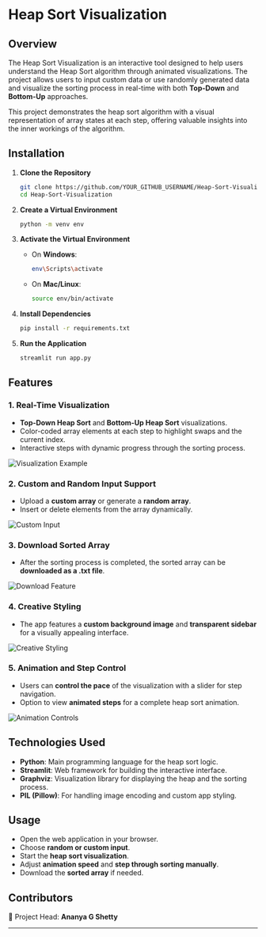 # Heap Sort Visualization

## Overview
The Heap Sort Visualization is an interactive tool designed to help users understand the Heap Sort algorithm through animated visualizations. The project allows users to input custom data or use randomly generated data and visualize the sorting process in real-time with both **Top-Down** and **Bottom-Up** approaches.

This project demonstrates the heap sort algorithm with a visual representation of array states at each step, offering valuable insights into the inner workings of the algorithm.

## Installation

1. **Clone the Repository**
   ```sh
   git clone https://github.com/YOUR_GITHUB_USERNAME/Heap-Sort-Visualization.git
   cd Heap-Sort-Visualization
   ```

2. **Create a Virtual Environment**
   ```sh
   python -m venv env
   ```

3. **Activate the Virtual Environment**
   - On **Windows**:
     ```sh
     env\Scripts\activate
     ```
   - On **Mac/Linux**:
     ```sh
     source env/bin/activate
     ```

4. **Install Dependencies**
   ```sh
   pip install -r requirements.txt
   ```

5. **Run the Application**
   ```sh
   streamlit run app.py
   ```

## Features

### 1. Real-Time Visualization
- **Top-Down Heap Sort** and **Bottom-Up Heap Sort** visualizations.
- Color-coded array elements at each step to highlight swaps and the current index.
- Interactive steps with dynamic progress through the sorting process.

![Visualization Example](screenshots/home.png)

### 2. Custom and Random Input Support
- Upload a **custom array** or generate a **random array**.
- Insert or delete elements from the array dynamically.

![Custom Input](screenshots/input.png)

### 3. Download Sorted Array
- After the sorting process is completed, the sorted array can be **downloaded as a .txt file**.

![Download Feature](screenshots/sortedarray.png)

### 4. Creative Styling
- The app features a **custom background image** and **transparent sidebar** for a visually appealing interface.

![Creative Styling](screenshots/stepcontro.png)

### 5. Animation and Step Control
- Users can **control the pace** of the visualization with a slider for step navigation.
- Option to view **animated steps** for a complete heap sort animation.

![Animation Controls](screenshots/styling.png)

## Technologies Used
- **Python**: Main programming language for the heap sort logic.
- **Streamlit**: Web framework for building the interactive interface.
- **Graphviz**: Visualization library for displaying the heap and the sorting process.
- **PIL (Pillow)**: For handling image encoding and custom app styling.


## Usage
- Open the web application in your browser.
- Choose **random or custom input**.
- Start the **heap sort visualization**.
- Adjust **animation speed** and **step through sorting manually**.
- Download the **sorted array** if needed.

## Contributors
🚀 Project Head: **Ananya G Shetty**

---

